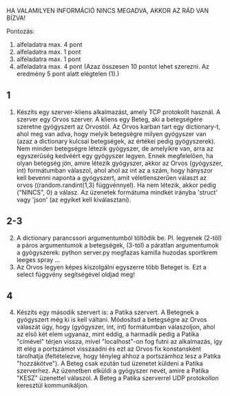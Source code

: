 HA VALAMILYEN INFORMÁCIÓ NINCS MEGADVA, AKKOR AZ RÁD VAN BÍZVA!

Pontozás:
1) alfeladatra max. 4 pont
2) alfeladatra max. 1 pont
3) alfeladatra max. 1 pont
4) alfeladatra max. 4 pont
(Azaz összesen 10 pontot lehet szerezni. Az eredmény 5 pont alatt elégtelen (1).)

## 1
1) Készíts egy szerver-kliens alkalmazást, amely TCP protokollt használ. A szerver egy Orvos szerver. A kliens egy Beteg, aki a betegségére szeretne gyógyszert az Orvostól. Az Orvos karban tart egy dictionary-t, ahol meg van adva, hogy melyik betegségre milyen gyógyszer van (azaz a dictionary kulcsai betegségek, az értékei pedig gyógyszerek). Nem minden betegségre létezik gyógyszer, de amelyikre van, arra az egyszerűség kedvéért egy gyógyszer legyen. Ennek megfelelően, ha olyan betegség jön, amire létezik gyógyszer, akkor az Orvos (gyógyszer, int) formátumban válaszol, ahol ahol az int az a szám, hogy hányszor kell bevenni naponta a gyógyszert, amit véletlenszerűen választ az orvos ((random.randint(1,3) függvénnyel). Ha nem létezik, akkor pedig ("NINCS", 0) a válasz. Az üzenetek formátuma mindkét irányba 'struct' vagy 'json' (az egyiket kell kiválasztani).

## 2-3
2) A dictionary parancssori argumentumból töltődik be. Pl. legyenek (2-től) a páros argumentumok a betegségek, (3-tól) a páratlan argumentumok a gyógyszerek: python server.py megfazas kamilla huzodas sportkrem leeges spray ...
3) Az Orvos legyen képes kiszolgálni egyszerre több Beteget is. Ezt a select függvény segítségével oldjad meg!


## 4
4) Készíts egy második szervert is: a Patika szervert. A Betegnek a gyógyszert még ki is kell váltani. Módosítsd a betegségre az Orvos válaszát úgy, hogy (gyógyszer, int, int) formátumban válaszoljon, ahol az első két elem ugyanaz, mint eddig, a harmadik pedig a Patika "címével" térjen vissza, mivel "localhost"-on fog futni az alkalmazás, így itt elég a portszámot visszaadni és ezt az Orvos fix konstansként tárolhatja (feltételezve, hogy tényleg ahhoz a portszámhoz lesz a Patika "hozzákötve"). A Beteg csak ezután tud üzenetet küldeni a Patika szerverhez. Az üzenetben elküldi a gyógyszer nevét, amire a Patika "KESZ" üzenettel válaszol. A Beteg a Patika szerverrel UDP protokollon keresztül kommunikáljon.